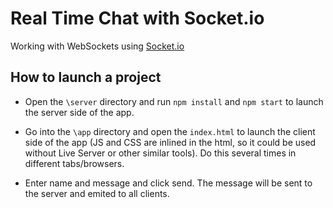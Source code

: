 # Real Time Chat with Socket.io
Working with WebSockets using <a href="https://socket.io/">Socket.io</a>

## How to launch a project
- Open the `\server` directory and run `npm install` and `npm start` to launch the server side of the app.

- Go into the `\app` directory and open the `index.html` to launch the client side of the app (JS and CSS are inlined in the html, so it could be used without Live Server or other similar tools). Do this several times in different tabs/browsers.

- Enter name and message and click send. The message will be sent to the server and emited to all clients.
